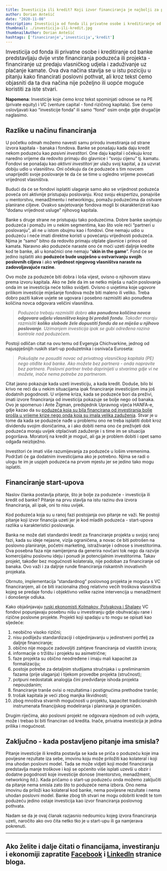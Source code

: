 ```yaml
---
title: Investicija ili kredit? Koji izvor financiranja je najbolji za poduzeće | Dorian Antešić
author: Dorian Antešić
date: "2020-11-08"
description: Investicija od fonda ili privatne osobe i kreditiranje od banke predstavljaju dvije vrste financiranja poduzeća ili projekta - financiranje uz predaju vlasničkog udjela i zaduživanje uz plaćanje kamate. Ova dva načina stavlja se u istu poziciju u pitanju kako financirati poslovni pothvat, ali kroz tekst ćemo objasniti da ta dva načina nije poželjno ili uopće moguće koristiti za iste stvari. 
thumbnail: ./investicija-ili-kredit.jpg
thumbnailAuthor: Dorian Antešić
hashtags: ['financiranje','investicija','kredit']
---
```


<span style="font-size:larger;">Investicija od fonda ili privatne osobe i kreditiranje od banke predstavljaju dvije vrste financiranja poduzeća ili projekta - financiranje uz predaju vlasničkog udjela i zaduživanje uz plaćanje kamate. Ova dva načina stavlja se u istu poziciju u pitanju kako financirati poslovni pothvat, ali kroz tekst ćemo objasniti da ta dva načina nije poželjno ili uopće moguće koristiti za iste stvari.</span>


**Napomena**: Investicije koje ćemo kroz tekst spominjati odnose se na PE (private equity) i VC (venture capital - fond rizičnog kapitala). Sve ćemo oslovljavati kao “investicije fonda” ili samo “fond”  osim ondje gdje drugačije naglasimo.

## Razlike u načinu financiranja

U početku odmah možemo navesti samu prirodu investiranja od strane izvora kapitala - banaka i fondova. Banke se ponašaju kada daju kredit nekom poduzeću kao *pasivni investitori*. One daju kapital i očekuju kroz naredno vrijeme da redovito primaju dio glavnice i “svoju cijenu” tj. kamatu. Fondovi se ponašaju kao *aktivni investitori* jer ulažu svoj kapital, a za uzvrat dobiju udio u vlasništvu. Oni očekuju da će poduzeće s tim novcem unaprijediti svoje poslovanje te da će se time u ogledno vrijeme povećati vrijednost vlasništva.

Budući da će se fondovi isplatiti ulaganje samo ako se vrijednost poduzeća poveća oni aktivnije pristupaju poslovanju. Kroz svoju ekspertizu, ponajviše u mentorstvu, menadžmentu i networkingu, pomažu poduzećima da ostvare planirane ciljeve. Ovakvo savjetovanje fondova mogli bi okarakterizirati kao “dodanu vrijednost usluge” njihovog kapitala.

Banke s druge strane ne pristupaju tako poduzećima. Dobre banke savjetuju poduzeća i pomažu im u nekim segmentima, kao što vole reći “partneri u poslovanju”, ali ne u istom obujmu kao i fondovi. One nemaju udio u poduzeću i neće imati direktne koristi u povećanju vrijednosti poduzeća. Njima je “samo” bitno da redovito primaju otplate glavnice i prinos od kamata. Naravno ako poduzeće naraste ono će moći uzeti daljnje kredite kod te banke, ali u konačnici one nemaju “**skin in the game**”. Fond će se jedino isplatiti ako **poduzeće bude uspješno u ostvarivanju svojih poslovnih ciljeva** i ako **vrijednost njegovog vlasništva naraste na zadovoljavajuće razine**.

Ovo može za poduzeće biti dobra i loša vijest, ovisno o njihovom stavu prema izvoru kapitala. Ako ne žele da im se netko miješa u način poslovanja onda im se investicija neće toliko svidjeti. Ovisno o uvjetima koje ugovore prilikom investicije miješanje fondova može biti maleno ili veliko. Treba dobro paziti kakve uvjete se ugovara i posebno razmisliti ako ponuđena količina novca odgovara veličini vlasništva.

>_Poduzeća trebaju razmisliti dobro **ako ponuđena količina novca odgovara udjelu vlasništva kojeg bi predali fondu**. Također moraju razmisliti **koliko slobode žele dopustiti fondu da se miješa u njihovo poslovanje**. Uzimanjem investicija ipak se gubi određena razina kontrole nad poduzećem._

Postoji odličan citat na ovu temu od Evgenyja Chichvarkine, jednog od najuspješnijih ruskih start-up poduzetnika i osnivača Euroseta:

>*Pokušajte ne posuditi novac od privatnog vlasničkog kapitala (PE) nego otiđite kod banke. Ako možete bez partnera - onda napravite bez partnera. Poslovni partner treba doprinijeti u stvarima gdje vi ne možete, inače nema potrebe za partnerom.*

Citat jasno pokazuje kada uzeti investiciju, a kada kredit. Doduše, bilo bi krivo ne reći da u nekim situacijama ipak financiranje investicijom ima još dodatnih pogodnosti. U vrijeme kriza, kada se poduzeće bori da preživi, imati izvore financiranja od investicija pokazuje se bolje nego od banaka. Ovo je spomenuo i Ante Žigman, predsjednik Upravnog vijeća HANFA-e, gdje kazao da su <a href="https://youtu.be/RlsfXC4fsec?t=676" target="_blank" rel="noopener noreferrer">poduzeća koja su bila financirana od investiranja bolje prošla u vrijeme krize nego onda koja su imala velika zaduženja</a>. Stvar je u tome da kada se poduzeće nađe u problemu ono ne treba isplatiti dobit kroz dividendu svojim dioničarima, a i ako dobiti nema ono će preživjeti dok poduzeća moraju uvijek otplaćivati zaduženje i s time im se situacija pogoršava. Moratorij na kredit je moguć, ali ga je problem dobiti i opet samo odgađa neizbježno.

Investitori će imati više razumijevanja za poduzeće u lošim vremenima. Podržati će ga dodatnim investicijama ako je potrebno. Njima se radi o ulogu te im je uspjeh poduzeća na prvom mjestu jer se jedino tako mogu isplatiti.

## Financiranje start-upova

Naslov članka postavlja pitanje, što je bolje za poduzeće -  investicija ili kredit od banke? Pitanje na prvu stavlja na istu razinu dva izvora financiranja, ali ipak, oni to nisu uvijek.

Kod poduzeća koja su u ranoj fazi postojanja ovo pitanje ne važi. Ne postoji pitanje koji izvor financija uzeti jer je kod mladih poduzeća - start-upova razlika u karakteristici poslovanja.

Banka ne može dati standardni kredit za financiranje projekta u svojoj ranoj fazi, kada su ideje nejasne, vizija ograničena, a novac će biti potrošen na poslovno planiranje, početni marketing, istraživanje i odnose s investitorima. Ova posebna faza nije namijenjena da generira novčani tok nego da razvije komercijalnu poslovnu ideju i ponudi je potencijalnim investitorima. Takav projekt, također bez mogućnosti kolaterala, nije podoban za financiranje od banaka. Ovo važi i za daljnje runde financiranja riskantnih inovativnih projekata.

Obrnuto, implementacija “standardnog” poslovnog projekta je moguća s VC financiranjem, ali će biti iracionalna zbog relativno većih troškova vlasništva kojeg se predaje fondu i objektivno velike razine intervencija u menadžment i donošenje odluka.

Kako objašnjavaju <a href="https://www.researchgate.net/publication/291342082_An_analysis_of_the_impact_of_venture_capital_investment_on_economic_growth_and_innovation_Evidence_from_the_USA_and_Russia" target="_blank" rel="noopener noreferrer">ruski ekonomisti Kolmakov, Polyakova i Shalaev</a> VC fondovi popunjavaju posebnu nišu u investiranju gdje obuhvaćaju rane i rizične poslovne projekte. Projekti koji spadaju u to mogu se opisati kao sljedeće:

1. neobično visoko rizični;
2. nisu podliježu standardizaciji i objedinjavanju u jedinstveni portfelj za daljnje financiranje;
3. obično nije moguće zadovoljiti zahtjeve financiranja od vlastitih izvora;
4. informacije o tržištu i projektu su asimetrične;
5. faze projekta su obično neodređene i imaju mali kapacitet za formalizaciju;
6. postoje potrebe za detaljnim studijama stručnjaka i u preliminarnim fazama (prije ulaganja) i tijekom provedbe projekta (stručnost);
7. potpuni nedostatak analogija čini predviđanje ishoda projekta nepouzdanim;
8. financiranje tranše ovisi o rezultatima i postignućima prethodne tranše;
9. trošak kapitala je veći zbog manjka likvidnosti;
10. zbog mnoštva stvarnih mogućnosti u projektu, kapacitet tradicionalnih instrumenata financijskog modeliranja i planiranja je ograničen.

Drugim riječima, ako poslovni projekt ne odgovara nijednom od ovih uvjeta, može i trebao bi biti financiran od kredita. Inače, privatna investicija je jedina prilika i mogućnost.

## Zaključno - kada postavljeno pitanje ima smisla?

Pitanje investicije ili kredita postavlja se kada se priča o poduzeću koje ima povijesne rezultate iza sebe, imovinu koju može priložiti kao kolateral i koji ima uhodan poslovni model. Tada se može vidjeti koji model financiranja predstavlja manje troškove i koji se općenito više isplati uzevši u obzir i dodatne pogodnosti koje investicije donose (mentorstvo, menadžment, networking itd.). Kada pričamo o start-up poduzeću onda možemo zaključiti da pitanje nema smisla zato što to poduzeće nema izbora. Ono nema imovinu da priloži kao kolateral kod banke, nema povijesne rezultate i nema uhodan poslovni model. Banke zbog tih stvari ne mogu odobriti kredit te tom poduzeću jedino ostaje investicija kao izvor financiranja poslovnog pothvata. 

Nadam se da je ovaj članak razjasnio nedoumicu kojeg izvora financiranja uzeti, naročito ako ovo čita netko tko je u start-upu ili ga namjerava pokrenuti.

_____________


Ako želite i dalje čitati o financijama, investiranju i ekonomiji zapratite <a href="https://www.facebook.com/Pri%C4%8Dajmo-o-novcu-103037651540688" target="_blank" rel="noopener noreferrer">Facebook</a> i <a href="https://www.linkedin.com/in/dorian-ante%C5%A1i%C4%87-5255361a0/" target="_blank" rel="noopener noreferrer">LinkedIn</a> stranice bloga. 
-